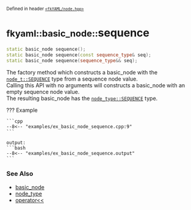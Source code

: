 <small>Defined in header [`<fkYAML/node.hpp>`](https://github.com/fktn-k/fkYAML/blob/develop/include/fkYAML/node.hpp)</small>

# <small>fkyaml::basic_node::</small>sequence

```cpp
static basic_node sequence();
static basic_node sequence(const sequence_type& seq);
static basic_node sequence(sequence_type&& seq);
```

The factory method which constructs a basic_node with the [`node_t::SEQUENCE`](node_t.md) type from a sequence node value.  
Calling this API with no arguments will constructs a basic_node with an empty sequence node value.  
The resulting basic_node has the [`node_type::SEQUENCE`](../node_type.md) type.  

??? Example

    ```cpp
    --8<-- "examples/ex_basic_node_sequence.cpp:9"
    ```

    output:
    ```bash
    --8<-- "examples/ex_basic_node_sequence.output"
    ```


### **See Also**

* [basic_node](index.md)
* [node_type](../node_type.md)
* [operator<<](insertion_operator.md)
